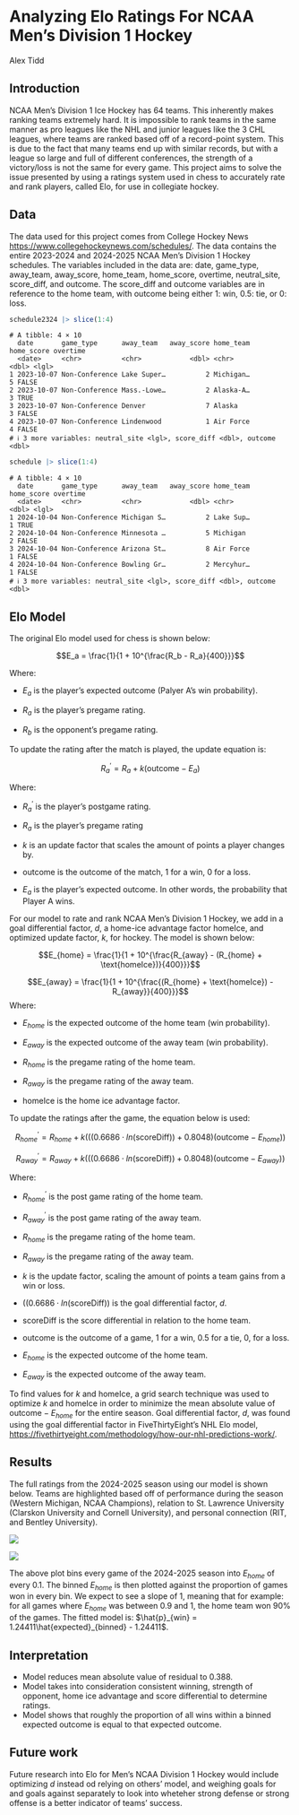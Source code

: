 # Analyzing Elo Ratings For NCAA Men’s Division 1 Hockey
Alex Tidd

## Introduction

NCAA Men’s Division 1 Ice Hockey has 64 teams. This inherently makes
ranking teams extremely hard. It is impossible to rank teams in the same
manner as pro leagues like the NHL and junior leagues like the 3 CHL
leagues, where teams are ranked based off of a record-point system. This
is due to the fact that many teams end up with similar records, but with
a league so large and full of different conferences, the strength of a
victory/loss is not the same for every game. This project aims to solve
the issue presented by using a ratings system used in chess to
accurately rate and rank players, called Elo, for use in collegiate
hockey.

## Data

The data used for this project comes from College Hockey News
https://www.collegehockeynews.com/schedules/. The data contains the
entire 2023-2024 and 2024-2025 NCAA Men’s Division 1 Hockey schedules.
The variables included in the data are: date, game_type, away_team,
away_score, home_team, home_score, overtime, neutral_site, score_diff,
and outcome. The score_diff and outcome variables are in reference to
the home team, with outcome being either 1: win, 0.5: tie, or 0: loss.

``` r
schedule2324 |> slice(1:4)
```

    # A tibble: 4 × 10
      date       game_type      away_team   away_score home_team home_score overtime
      <date>     <chr>          <chr>            <dbl> <chr>          <dbl> <lgl>   
    1 2023-10-07 Non-Conference Lake Super…          2 Michigan…          5 FALSE   
    2 2023-10-07 Non-Conference Mass.-Lowe…          2 Alaska-A…          3 TRUE    
    3 2023-10-07 Non-Conference Denver               7 Alaska             3 FALSE   
    4 2023-10-07 Non-Conference Lindenwood           1 Air Force          4 FALSE   
    # ℹ 3 more variables: neutral_site <lgl>, score_diff <dbl>, outcome <dbl>

``` r
schedule |> slice(1:4)
```

    # A tibble: 4 × 10
      date       game_type      away_team   away_score home_team home_score overtime
      <date>     <chr>          <chr>            <dbl> <chr>          <dbl> <lgl>   
    1 2024-10-04 Non-Conference Michigan S…          2 Lake Sup…          1 TRUE    
    2 2024-10-04 Non-Conference Minnesota …          5 Michigan           2 FALSE   
    3 2024-10-04 Non-Conference Arizona St…          8 Air Force          1 FALSE   
    4 2024-10-04 Non-Conference Bowling Gr…          2 Mercyhur…          1 FALSE   
    # ℹ 3 more variables: neutral_site <lgl>, score_diff <dbl>, outcome <dbl>

## Elo Model

The original Elo model used for chess is shown below:

$$E_a = \frac{1}{1 + 10^{\frac{R_b - R_a}{400}}}$$

Where:

- $E_a$ is the player’s expected outcome (Palyer A’s win probability).

- $R_a$ is the player’s pregame rating.

- $R_b$ is the opponent’s pregame rating.

To update the rating after the match is played, the update equation is:

$$R^{\prime}_a = R_a + k(\text{outcome} - E_a)$$

Where:

- $R^{\prime}_a$ is the player’s postgame rating.

- $R_a$ is the player’s pregame rating

- $k$ is an update factor that scales the amount of points a player
  changes by.

- $\text{outcome}$ is the outcome of the match, 1 for a win, 0 for a
  loss.

- $E_a$ is the player’s expected outcome. In other words, the
  probability that Player A wins.

For our model to rate and rank NCAA Men’s Division 1 Hockey, we add in a
goal differential factor, $d$, a home-ice advantage factor
$\text{homeIce}$, and optimized update factor, $k$, for hockey. The
model is shown below:

$$E_{home} = \frac{1}{1 + 10^{\frac{R_{away} - (R_{home} + \text{homeIce})}{400}}}$$

$$E_{away} = \frac{1}{1 + 10^{\frac{(R_{home} + \text{homeIce}) - R_{away}}{400}}}$$
Where:

- $E_{home}$ is the expected outcome of the home team (win probability).

- $E_{away}$ is the expected outcome of the away team (win probability).

- $R_{home}$ is the pregame rating of the home team.

- $R_{away}$ is the pregame rating of the away team.

- $\text{homeIce}$ is the home ice advantage factor.

To update the ratings after the game, the equation below is used:

$$R^{\prime}_{home} = R_{home} + k(((0.6686\cdot ln(\text{scoreDiff}))+0.8048)(\text{outcome} - E_{home}))$$

$$R^{\prime}_{away} = R_{away} + k(((0.6686\cdot ln(\text{scoreDiff}))+0.8048)(\text{outcome} - E_{away}))$$

Where:

- $R^{\prime}_{home}$ is the post game rating of the home team.

- $R^{\prime}_{away}$ is the post game rating of the away team.

- $R_{home}$ is the pregame rating of the home team.

- $R_{away}$ is the pregame rating of the away team.

- $k$ is the update factor, scaling the amount of points a team gains
  from a win or loss.

- $((0.6686\cdot ln(\text{scoreDiff}))$ is the goal differential factor,
  $d$.

- $\text{scoreDiff}$ is the score differential in relation to the home
  team.

- $\text{outcome}$ is the outcome of a game, 1 for a win, 0.5 for a tie,
  0, for a loss.

- $E_{home}$ is the expected outcome of the home team.

- $E_{away}$ is the expected outcome of the away team.

To find values for $k$ and $\text{homeIce}$, a grid search technique was
used to optimize $k$ and $\text{homeIce}$ in order to minimize the mean
absolute value of $\text{outcome} - E_{home}$ for the entire season.
Goal differential factor, $d$, was found using the goal differential
factor in FiveThirtyEight’s NHL Elo model,
<https://fivethirtyeight.com/methodology/how-our-nhl-predictions-work/>.

## Results

The full ratings from the 2024-2025 season using our model is shown
below. Teams are highlighted based off of performance during the season
(Western Michigan, NCAA Champions), relation to St. Lawrence University
(Clarskon University and Cornell University), and personal connection
(RIT, and Bentley University).

![](README_files/figure-commonmark/unnamed-chunk-5-1.png)

![](README_files/figure-commonmark/unnamed-chunk-6-1.png)

The above plot bins every game of the 2024-2025 season into $E_{home}$
of every 0.1. The binned $E_{home}$ is then plotted against the
proportion of games won in every bin. We expect to see a slope of 1,
meaning that for example: for all games where $E_{home}$ was between 0.9
and 1, the home team won 90% of the games. The fitted model is:
$\hat{p}_{win} = 1.24411\hat{expected}_{binned} - 1.24411$.

## Interpretation

- Model reduces mean absolute value of residual to 0.388.
- Model takes into consideration consistent winning, strength of
  opponent, home ice advantage and score differential to determine
  ratings.
- Model shows that roughly the proportion of all wins within a binned
  expected outcome is equal to that expected outcome.

## Future work

Future research into Elo for Men’s NCAA Division 1 Hockey would include
optimizing $d$ instead od relying on others’ model, and weighing goals
for and goals against separately to look into wheteher strong defense or
strong offense is a better indicator of teams’ success.
